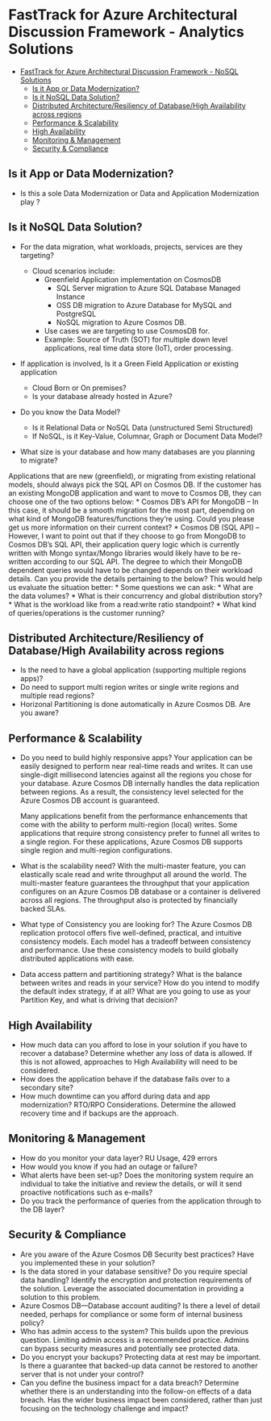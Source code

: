 # FastTrack for Azure Architectural Discussion Framework - Analytics Solutions

- [FastTrack for Azure Architectural Discussion Framework - NoSQL Solutions](#fasttrack-for-azure-architectural-discussion-framework---NoSQL-solutions)
    - [Is it App or Data Modernization?](#Is-it-App-or-Data-Modernization?)
    - [Is it NoSQL Data Solution?](#Is-it-NoSQL-Data-Solution?)
    - [Distributed Architecture/Resiliency of Database/High Availability across regions](#Distributed-Architecture/-Resiliency-of-Database/-High-Availability-across-regions)
    - [Performance & Scalability](#Performance--Scalability)
    - [High Availability](#High-Availability)
    - [Monitoring & Management](#Monitoring--Management)
    - [Security & Compliance](#Security--Compliance)


## Is it App or Data Modernization?

 * Is this a sole Data Modernization or Data and Application Modernization play ?

## Is it NoSQL Data Solution?
 * For the data migration, what workloads, projects, services are they targeting?
    * Cloud scenarios include: 
        * Greenfield Application implementation on CosmosDB	
            * SQL Server migration to Azure SQL Database Managed Instance
            * OSS DB migration to Azure Database for MySQL and PostgreSQL
            * NoSQL migration to Azure Cosmos DB. 
        * Use cases we are targeting to use CosmosDB for.
        * Example: Source of Truth (SOT) for multiple down level applications, real time data store (IoT), order processing.
 
 * If application is involved, Is it a Green Field Application or existing application
    * Cloud Born or On premises?
    * Is your database already hosted in Azure?
 
 * Do you know the Data Model?
    * Is it Relational Data or NoSQL Data (unstructured Semi Structured)
    * If NoSQL, is it Key-Value, Columnar, Graph or Document Data Model?
 * What size is your database and how many databases are you planning to migrate?

  Applications that are new (greenfield), or migrating from existing relational models, should always pick the SQL API on Cosmos DB. If the customer has an existing MongoDB application and want to move to Cosmos DB, they can choose one of the two options below:
	* Cosmos DB’s API for MongoDB – In this case, it should be a smooth migration for the most part, depending on what kind of MongoDB features/functions they’re using. Could you please get us more information on their current context?
	* Cosmos DB (SQL API) – However, I want to point out that if they choose to go from MongoDB to Cosmos DB’s SQL API, their application query logic which is currently written with Mongo syntax/Mongo libraries would likely have to be re-written according to our SQL API. The degree to which their MongoDB dependent queries would have to be changed depends on their workload details. Can you provide the details pertaining to the below? This would help us evaluate the situation better:
	* Some questions we can ask:
		* What are the data volumes?
		* What is their concurrency and global distribution story?
		* What is the workload like from a read:write ratio standpoint?
        * What kind of queries/operations is the customer running?

## Distributed Architecture/Resiliency of Database/High Availability across regions

* Is the need to have a global application (supporting multiple regions apps)?
* Do need to support multi region writes or single write regions and multiple read regions?
* Horizonal Partitioning is done automatically in Azure Cosmos DB. Are you aware?



## Performance & Scalability

 * Do you need to build highly responsive apps? 
    Your application can be easily designed to perform near real-time reads and writes. It can use single-digit millisecond latencies against all the regions you chose for your database. Azure Cosmos DB internally handles the data replication between regions. As a result, the consistency level selected for the Azure Cosmos DB account is guaranteed.
 
    Many applications benefit from the performance enhancements that come with the ability to perform multi-region (local) writes. Some applications that require strong consistency prefer to funnel all writes to a single region. For these applications, Azure Cosmos DB supports single region and multi-region configurations.
 
 * What is the scalability need?
    With the multi-master feature, you can elastically scale read and write throughput all around the world. The multi-master feature guarantees the throughput that your application configures on an Azure Cosmos DB database or a container is delivered across all regions. The throughput also is protected by financially backed SLAs.
 
 * What type of Consistency you are looking for?
    The Azure Cosmos DB replication protocol offers five well-defined, practical, and intuitive consistency models. Each model has a tradeoff between consistency and performance. Use these consistency models to build globally distributed applications with ease.

 * Data access pattern and partitioning strategy?
    What is the balance between writes and reads in your service? How do you intend to modify the default index strategy, if at all? What are you going to use as your Partition Key, and what is driving that decision?


## High Availability

 * How much data can you afford to lose in your solution if you have to recover a database?
    Determine whether any loss of data is allowed. If this is not allowed, approaches to High Availability will need to be considered.
 * How does the application behave if the database fails over to a secondary site?  
 * How much downtime can you afford during data and app modernization?
    RTO/RPO Considerations.
    Determine the allowed recovery time and if backups are the approach. 


## Monitoring & Management

 * How do you monitor your data layer?
    RU Usage, 429 errors
 * How would you know if you had an outage or failure?
 * What alerts have been set-up?
    Does the monitoring system require an individual to take the initiative and review the details, or will it send proactive notifications such as e-mails?
 * Do you track the performance of queries from the application through to the DB layer?


## Security & Compliance

 * Are you aware of the Azure Cosmos DB Security best practices? Have you implemented these in your solution?
 * Is the data stored in your database sensitive? Do you require special data handling?
    Identify the encryption and protection requirements of the solution. Leverage the associated documentation in providing a solution to this problem.
 * Azure Cosmos DB—Database account auditing? Is there a level of detail needed, perhaps for compliance or some form of internal business policy?
 * Who has admin access to the system?
    This builds upon the previous question. Limiting admin access is a recommended practice. Admins can bypass security measures and potentially see protected data.
 * Do you encrypt your backups?
    Protecting data at rest may be important. Is there a guarantee that backed-up data cannot be restored to another server that is not under your control?
 * Can you define the business impact for a data breach?
    Determine whether there is an understanding into the follow-on effects of a data breach. Has the wider business impact been considered, rather than just focusing on the technology challenge and impact?

